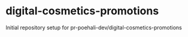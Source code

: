 # digital-cosmetics-promotions

Initial repository setup for pr-poehali-dev/digital-cosmetics-promotions